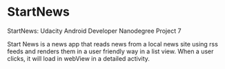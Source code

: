 # StartNews
StartNews: Udacity Android Developer Nanodegree Project 7

Start News is a news app that reads news from a local news site using rss feeds and renders them in a user friendly way in a list view. When a user clicks, it will load in webView in a detailed activity.
